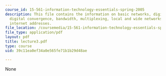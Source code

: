 ```yaml
---
course_id: 15-561-information-technology-essentials-spring-2005
description: This file contains the information on basic networks, digital vs analog,
  digital convergence, bandwidth, multiplexing, local and wide networks, packet switching,
  internet addresses.
file_location: /coursemedia/15-561-information-technology-essentials-spring-2005/39c11ea0ef34a0e565fe71b1b29d48ae_lecture3.pdf
file_type: application/pdf
layout: pdf
title: lecture3.pdf
type: course
uid: 39c11ea0ef34a0e565fe71b1b29d48ae

---
```

None